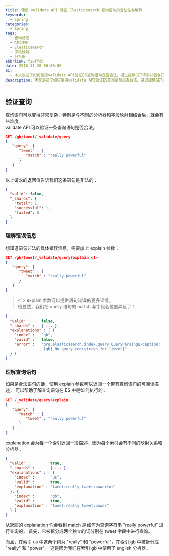 ```yaml
---
title: 使用 validate API 验证 Elasticsearch 查询语句的合法性与解释
keywords:
  - Spring
categories:
  - Spring
tags:
  - 查询验证
  - API使用
  - Elasticsearch
  - 字段映射
  - 分析器
abbrlink: f20ffdb
date: 2016-11-20 00:00:00
ai:
  - 本文讲述了如何使用validate API验证ES查询语句是否合法。通过提供GET请求并包含匹配和查询参数，我们能够检查语句的有效性。当查询非法时，API会返回一个JSON响应，其中包含有效性和错误信息。要理解错误原因，可以进一步使用explain参数获取更详细的解释。此外，文章还说明了在不同的索引中对同一个查询词进行拆分查询的原因，这是由于不同索引可能具有不同的映射关系和分析器。
description: 本文讲述了如何使用validate API验证ES查询语句是否合法。通过提供GET请求并包含匹配和查询参数，我们能够检查语句的有效性。当查询非法时，API会返回一个JSON响应，其中包含有效性和错误信息。要理解错误原因，可以进一步使用explain参数获取更详细的解释。此外，文章还说明了在不同的索引中对同一个查询词进行拆分查询的原因，这是由于不同索引可能具有不同的映射关系和分析器。
---
```


## 验证查询

查询语句可以变得非常复杂，特别是与不同的分析器和字段映射相结合后，就会有些难度。  
validate API 可以验证一条查询语句是否合法。

```json
GET /gb/tweet/_validate/query
{
   "query": {
      "tweet" : {
         "match" : "really powerful"
      }
   }
}
```

以上请求的返回值告诉我们这条语句是非法的：

```json
{
  "valid": false,
  "_shards": {
    "total": 1,
    "successful": 1,
    "failed": 0
  }
}
```

### 理解错误信息

想知道语句非法的具体错误信息，需要加上 explain 参数：

```json
GET /gb/tweet/_validate/query?explain <1>
{
   "query": {
      "tweet" : {
         "match" : "really powerful"
      }
   }
}
```

> <1> explain 参数可以提供语句错误的更多详情。  
> 很显然，我们把 query 语句的 match 与字段名位置弄反了：

```json
{
  "valid" :     false,
  "_shards" :   { ... },
  "explanations" : [ {
    "index" :   "gb",
    "valid" :   false,
    "error" :   "org.elasticsearch.index.query.QueryParsingException:
                 [gb] No query registered for [tweet]"
  } ]
}
```

### 理解查询语句

如果是合法语句的话，使用 explain 参数可以返回一个带有查询语句的可阅读描述， 可以帮助了解查询语句在 ES 中是如何执行的：

```json
GET /_validate/query?explain
{
   "query": {
      "match" : {
         "tweet" : "really powerful"
      }
   }
}
```

explanation 会为每一个索引返回一段描述，因为每个索引会有不同的映射关系和分析器：

```json
{
  "valid" :         true,
  "_shards" :       { ... },
  "explanations" : [ {
    "index" :       "us",
    "valid" :       true,
    "explanation" : "tweet:really tweet:powerful"
  }, {
    "index" :       "gb",
    "valid" :       true,
    "explanation" : "tweet:really tweet:power"
  } ]
}
```

从返回的 explanation 你会看到 match 是如何为查询字符串 "really powerful" 进行查询的， 首先，它被拆分成两个独立的词分别在 tweet 字段中进行查询。

而且，在索引 us 中这两个词为 "really" 和 "powerful"，在索引 gb 中被拆分成 "really" 和 "power"。 这是因为我们在索引 gb 中使用了 english 分析器。
